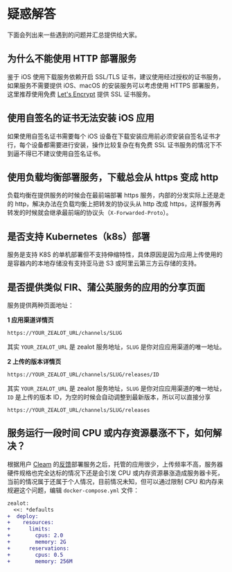 # 疑惑解答

下面会列出来一些遇到的问题并汇总提供给大家。

## 为什么不能使用 HTTP 部署服务

鉴于 iOS 使用下载服务依赖开启 SSL/TLS 证书，建议使用经过授权的证书服务，如果服务不需要提供 iOS、macOS 的安装服务可以考虑使用 HTTPS 部署服务，
这里推荐使用免费 [Let's Encrypt](https://letsencrypt.org/) 提供 SSL 证书服务。

## 使用自签名的证书无法安装 iOS 应用

如果使用自签名证书需要每个 iOS 设备在下载安装应用前必须安装自签名证书才行，每个设备都需要进行安装，操作比较复杂在有免费 SSL 证书服务的情况下不到逼不得已不建议使用自签名证书。

## 使用负载均衡部署服务，下载总会从 https 变成 http

负载均衡在提供服务的时候会在最前端部署 https 服务，内部的分发实际上还是走的 http，解决办法在负载均衡上把转发的协议头从 http 改成 https，这样服务再转发的时候就会继承最前端的协议头（`X-Forwarded-Proto`）。

## 是否支持 Kubernetes（k8s）部署

服务是支持 K8S 的单机部署但不支持伸缩特性，具体原因是因为应用上传使用的是容器内的本地存储没有支持亚马逊 S3 或阿里云第三方云存储的支持。

## 是否提供类似 FIR、蒲公英服务的应用的分享页面

服务提供两种页面地址：

**1 应用渠道详情页**

`https://YOUR_ZEALOT_URL/channels/SLUG`

其实 `YOUR_ZEALOT_URL` 是 zealot 服务地址，`SLUG` 是你对应应用渠道的唯一地址。

**2 上传的版本详情页**

`https://YOUR_ZEALOT_URL/channels/SLUG/releases/ID`

其实 `YOUR_ZEALOT_URL` 是 zealot 服务地址，`SLUG` 是你对应应用渠道的唯一地址，`ID` 是上传的版本 ID，为空的时候会自动调整到最新版本，所以可以直接分享

`https://YOUR_ZEALOT_URL/channels/SLUG/releases`


## 服务运行一段时间 CPU 或内存资源暴涨不下，如何解决？

根据用户 [Cleam](https://github.com/Cleam) 的[反馈](https://github.com/tryzealot/zealot/issues/768#issuecomment-1161097162)部署服务之后，托管的应用很少，上传频率不高，服务器硬件规格也完全达标的情况下还是会引发 CPU 或内存资源暴涨造成服务器卡死，
当前的情况属于还属于个人情况，目前情况未知，但可以通过限制 CPU 和内存来规避这个问题，编辑 `docker-compose.yml` 文件：

```diff
zealot:
  <<: *defaults
+  deploy:
+    resources:
+      limits:
+        cpus: 2.0
+        memory: 2G
+      reservations:
+        cpus: 0.5
+        memory: 256M
```
